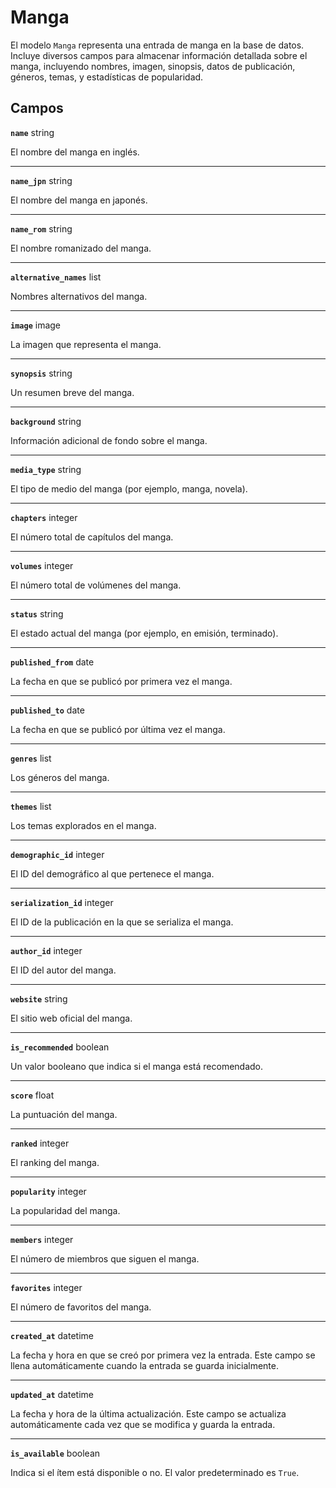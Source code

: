 # Manga <Badge type="danger" text="model" />

El modelo `Manga` representa una entrada de manga en la base de datos. Incluye diversos campos para almacenar información detallada sobre el manga, incluyendo nombres, imagen, sinopsis, datos de publicación, géneros, temas, y estadísticas de popularidad.

## Campos

**`name`** string

El nombre del manga en inglés.

---

**`name_jpn`** string

El nombre del manga en japonés.

---

**`name_rom`** string

El nombre romanizado del manga.

---

**`alternative_names`** list

Nombres alternativos del manga.

---

**`image`** image

La imagen que representa el manga.

---

**`synopsis`** string

Un resumen breve del manga.

---

**`background`** string

Información adicional de fondo sobre el manga.

---

**`media_type`** string

El tipo de medio del manga (por ejemplo, manga, novela).

---

**`chapters`** integer

El número total de capítulos del manga.

---

**`volumes`** integer

El número total de volúmenes del manga.

---

**`status`** string

El estado actual del manga (por ejemplo, en emisión, terminado).

---

**`published_from`** date

La fecha en que se publicó por primera vez el manga.

---

**`published_to`** date

La fecha en que se publicó por última vez el manga.

---

**`genres`** list

Los géneros del manga.

---

**`themes`** list

Los temas explorados en el manga.

---

**`demographic_id`** integer

El ID del demográfico al que pertenece el manga.

---

**`serialization_id`** integer

El ID de la publicación en la que se serializa el manga.

---

**`author_id`** integer

El ID del autor del manga.

---

**`website`** string

El sitio web oficial del manga.

---

**`is_recommended`** boolean

Un valor booleano que indica si el manga está recomendado.

---

**`score`** float

La puntuación del manga.

---

**`ranked`** integer

El ranking del manga.

---

**`popularity`** integer

La popularidad del manga.

---

**`members`** integer

El número de miembros que siguen el manga.

---

**`favorites`** integer

El número de favoritos del manga.

---

**`created_at`** datetime

La fecha y hora en que se creó por primera vez la entrada. Este campo se llena automáticamente cuando la entrada se guarda inicialmente.

---

**`updated_at`** datetime

La fecha y hora de la última actualización. Este campo se actualiza automáticamente cada vez que se modifica y guarda la entrada.

---

**`is_available`** boolean

Indica si el ítem está disponible o no. El valor predeterminado es `True`.
